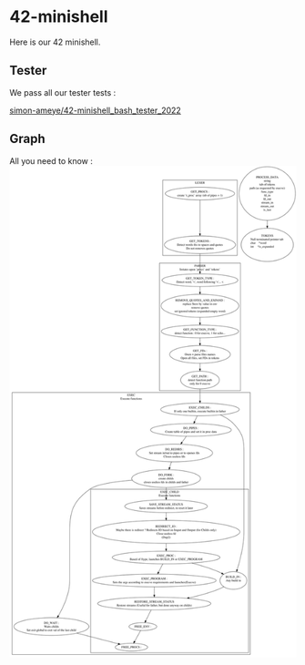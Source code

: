 # 42-minishell

Here is our 42 minishell.

## Tester
We pass all our tester tests :

[simon-ameye/42-minishell_bash_tester_2022](https://github.com/simon-ameye/42-minishell_bash_tester_2022)

## Graph
All you need to know :
<img src="graph.svg">
